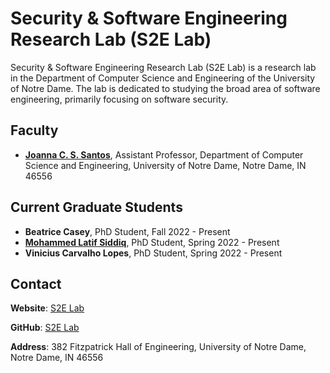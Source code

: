# Security & Software Engineering Research Lab (S2E Lab)

Security & Software Engineering Research Lab (S2E Lab) is a research lab in the Department of Computer Science and Engineering of the University of Notre Dame. The lab is dedicated to studying the broad area of software engineering, primarily focusing on software security.

## Faculty
- [**Joanna C. S. Santos**](https://joannacss.github.io), Assistant Professor, Department of Computer Science and Engineering, University of Notre Dame, Notre Dame, IN 46556

## Current Graduate Students
- **Beatrice Casey**, PhD Student, Fall 2022 - Present
- [**Mohammed Latif Siddiq**](https://lsiddiqsunny.github.io), PhD Student, Spring 2022 - Present
- **Vinicius Carvalho Lopes**, PhD Student, Spring 2022 - Present

## Contact

**Website**: [S2E Lab](https://s2e-lab.github.io/about/)

**GitHub**: [S2E Lab](https://github.com/s2e-lab)

**Address**: 382 Fitzpatrick Hall of Engineering, University of Notre Dame, Notre Dame, IN 46556 
